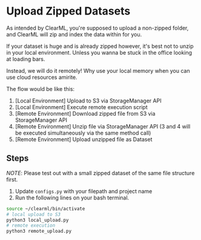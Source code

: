# Upload Zipped Datasets

As intended by ClearML, you're supposed to upload a non-zipped folder, and ClearML
will zip and index the data within for you.

If your dataset is huge and is already zipped however, it's best not to unzip in your local environment.
Unless you wanna be stuck in the office looking at loading bars.

Instead, we will do it remotely! Why use your local memory when you can use cloud resources amirite.

The flow would be like this:

1. [Local Environment] Upload to S3 via StorageManager API
2. [Local Environment] Execute remote execution script
3. [Remote Environment] Download zipped file from S3 via StorageManager API
4. [Remote Environment] Unzip file via StorageManager API (3 and 4 will be executed simultaneously via the same method call)
5. [Remote Environment] Upload unzipped file as Dataset

## Steps

*NOTE*: Please test out with a small zipped dataset of the same file structure first.

1. Update `configs.py` with your filepath and project name
2. Run the following lines on your bash terminal.

```bash
source ~/clearml/bin/activate
# local upload to S3
python3 local_upload.py
# remote execution
python3 remote_upload.py
```